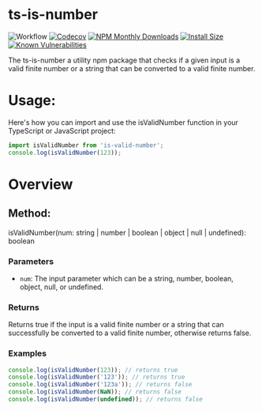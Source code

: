 # ts-is-number

![Workflow](https://github.com/paxa1887/ts-is-number/actions/workflows/main.yml/badge.svg)
[![Codecov](https://codecov.io/gh/paxa1887/ts-is-number/graph/badge.svg?token=S6U22KXOKW)](https://codecov.io/gh/paxa1887/ts-is-number) [![NPM Monthly Downloads](https://img.shields.io/npm/dm/ts-is-number.svg?style=flat)](https://www.npmjs.com/package/ts-is-number)
[![Install Size](https://packagephobia.com/badge?p=ts-is-number)](https://packagephobia.com/result?p=ts-is-number) [![Known Vulnerabilities](https://snyk.io/test/github/paxa1887/ts-is-number/badge.svg)](https://snyk.io/test/github/paxa1887/ts-is-number)

The ts-is-number a utility npm package that checks if a given input is a valid finite number or a string that can be converted to a valid finite number.

# Usage:

Here's how you can import and use the isValidNumber function in your TypeScript or JavaScript project:

```JavaScript
import isValidNumber from 'is-valid-number';
console.log(isValidNumber(123));
```

# Overview

## Method:

isValidNumber(num: string | number | boolean | object | null | undefined): boolean

### Parameters

- `num`: The input parameter which can be a string, number, boolean, object, null, or undefined.

### Returns

Returns true if the input is a valid finite number or a string that can successfully be converted to a valid finite number, otherwise returns false.

### Examples

```JavaScript
console.log(isValidNumber(123)); // returns true
console.log(isValidNumber('123')); // returns true
console.log(isValidNumber('123a')); // returns false
console.log(isValidNumber(NaN)); // returns false
console.log(isValidNumber(undefined)); // returns false
```